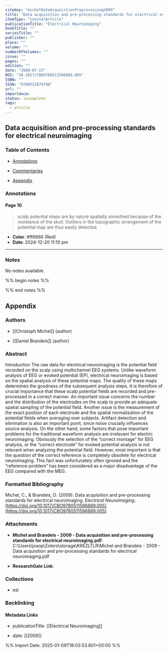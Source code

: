 ```yaml
---
citekey: "michelDataAcquisitionPreprocessing2009"
title: "Data acquisition and pre-processing standards for electrical neuroimaging"
itemType: "journalArticle"
publicationTitle: "Electrical Neuroimaging"
bookTitle: ""
seriesTitle: ""
publisher: ""
place: ""
volume: ""
numberOfVolumes: ""
issue: ""
pages: ""
edition: ""
date: "2009-07-23"
DOI: "10.1017/CBO9780511596889.005"
ISBN: ""
ISSN: "9780521879798"
url: ""
importance: 
status: incomplete
tags:
  - article
---
```


## Data acquisition and pre-processing standards for electrical neuroimaging

### Table of Contents

- [Annotations](#annotations)

+ [Commentaries](#commentaries)

- [Appendix](#appendix)

### Annotations




#### Page 10







> scalp potential maps are by nature spatially smoothed because of the resistance of the skull. Outliers in the topographic arrangement of the potential map are thus easily detected.





- **Color**: #ff6666 (Red)
- **Date**: 2024-12-20 11:10 pm

---





### Notes


No notes available.


%% begin notes %%

<!-- Write your personal notes here -->

%% end notes %%

## Appendix

### Authors


- [[Christoph Michel]] (author)

- [[Daniel Brandeis]] (author)



### Abstract

Introduction The raw data for electrical neuroimaging is the potential field recorded on the scalp using multichannel EEG systems. Unlike waveform analysis of EEG or evoked potential (EP), electrical neuroimaging is based on the spatial analysis of these potential maps. The quality of these maps determines the goodness of the subsequent analysis steps. It is therefore of crucial importance that these scalp potential fields are recorded and pre-processed in a correct manner. An important issue concerns the number and the distribution of the electrodes on the scalp to provide an adequate spatial sampling of the potential field. Another issue is the measurement of the exact position of each electrode and the spatial normalization of the potential fields when averaging over subjects. Artifact detection and elimination is also an important point, since noise crucially influences source analysis. On the other hand, some factors that pose important problems for the traditional waveform analysis are irrelevant for electric neuroimaging. Obviously the selection of the “correct montage” for EEG analysis, or the “correct electrode” for evoked potential analysis is not relevant when analyzing the potential field. However, most important is that the question of the correct reference is completely obsolete for electrical neuroimaging. This fact was unfortunately often ignored and the “reference-problem” has been considered as a major disadvantage of the EEG compared with the MEG.


### Formatted Bibliography

Michel, C., & Brandeis, D. (2009). Data acquisition and pre-processing standards for electrical neuroimaging. _Electrical Neuroimaging_. [https://doi.org/10.1017/CBO9780511596889.005](https://doi.org/10.1017/CBO9780511596889.005)




### Attachments


- **Michel and Brandeis - 2009 - Data acquisition and pre-processing standards for electrical neuroimaging.pdf**: C:\Users\joaop\Zotero\storage\KREZLTLR\Michel and Brandeis - 2009 - Data acquisition and pre-processing standards for electrical neuroimaging.pdf

- **ResearchGate Link**: 




### Collections


- esi





### Backlinking


#### Metadata Links


- publicationTitle: [[Electrical Neuroimaging]]




- date: [[2009]]





<!-- Any additional notes or comments -->


%% Import Date: 2025-01-09T18:03:53.801+00:00 %%
